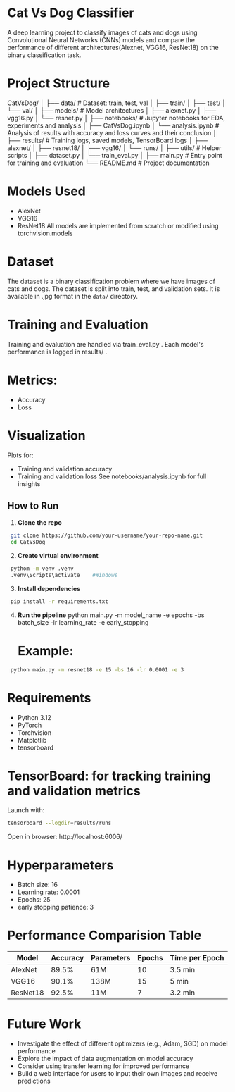 # Cat Vs Dog Classifier

A deep learning project to classify images of cats and dogs using Convolutional Neural Networks (CNNs) models and compare the performance of different architectures(Alexnet, VGG16, ResNet18) on the binary classification task.

# Project Structure

CatVsDog/
│
├── data/                  # Dataset: train, test, val
│   ├── train/
│   ├── test/
│   └── val/
│
├── models/                # Model architectures
│   ├── alexnet.py
│   ├── vgg16.py
│   └── resnet.py
│
├── notebooks/             # Jupyter notebooks for EDA, experiments and analysis
│   ├── CatVsDog.ipynb
│   └── analysis.ipynb     # Analysis of results with accuracy and loss curves and their conclusion
│
├── results/               # Training logs, saved models, TensorBoard logs
│   ├── alexnet/
│   ├── resnet18/
│   ├── vgg16/
│   └── runs/
│
├── utils/                 # Helper scripts
│   ├── dataset.py
│   └── train_eval.py
│
├── main.py                # Entry point for training and evaluation
└── README.md              # Project documentation

# Models Used
- AlexNet
- VGG16
- ResNet18
All models are implemented from scratch or modified using torchvision.models

# Dataset
The dataset is a binary classification problem where we have images of cats and dogs. The dataset is split into train, test, and validation sets. It is available in .jpg format in the `data/` directory.

# Training and Evaluation
Training and evaluation are handled via train_eval.py .
Each model's performance is logged in results/ .

# Metrics:
- Accuracy
- Loss

# Visualization
Plots for:
- Training and validation accuracy
- Training and validation loss
See notebooks/analysis.ipynb for full insights

## How to Run
 1. **Clone the repo**
   ```bash
    git clone https://github.com/your-username/your-repo-name.git
    cd CatVsDog
   ```
 2. **Create virtual environment**
   ```bash
    pythom -m venv .venv
    .venv\Scripts\activate    #Windows
   ```
 3. **Install dependencies**
   ```bash
    pip install -r requirements.txt
   ```
 4. **Run the pipeline**
    python main.py -m model_name -e epochs -bs batch_size -lr learning_rate -e early_stopping

    # Example: 
   ```bash
    python main.py -m resnet18 -e 15 -bs 16 -lr 0.0001 -e 3
   ```
# Requirements
- Python 3.12
- PyTorch 
- Torchvision
- Matplotlib
- tensorboard

# TensorBoard: for tracking training and validation metrics
  Launch with:
  ```bash
  tensorboard --logdir=results/runs
  ```
  Open in browser: http://localhost:6006/
    
# Hyperparameters
- Batch size: 16
- Learning rate: 0.0001
- Epochs: 25
- early stopping patience: 3

# Performance Comparision Table
| Model     | Accuracy | Parameters | Epochs | Time per Epoch |
|-----------|----------|------------|--------|----------------|
| AlexNet   | 89.5%    | 61M        | 10     | 3.5 min        |
| VGG16     | 90.1%    | 138M       | 15     | 5 min          |
| ResNet18  | 92.5%    | 11M        | 7      | 3.2 min        |

# Future Work
- Investigate the effect of different optimizers (e.g., Adam, SGD) on model performance
- Explore the impact of data augmentation on model accuracy
- Consider using transfer learning for improved performance
- Build a web interface for users to input their own images and receive predictions
